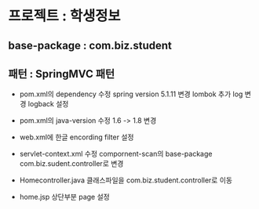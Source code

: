 # 프로젝트 : 학생정보

## base-package : com.biz.student
## 패턴 : SpringMVC 패턴

* pom.xml의 dependency 수정
spring version 5.1.11 변경
lombok 추가
log 변경 logback 설정

* pom.xml의 java-version 수정
1.6 -> 1.8 변경

* web.xml에 한글 encording filter 설정
* servlet-context.xml 수정
compornent-scan의 base-package com.biz.sudent.controller로 변경

* Homecontroller.java 클래스파일을 com.biz.student.controller로 이동

* home.jsp 상단부분 page 설정